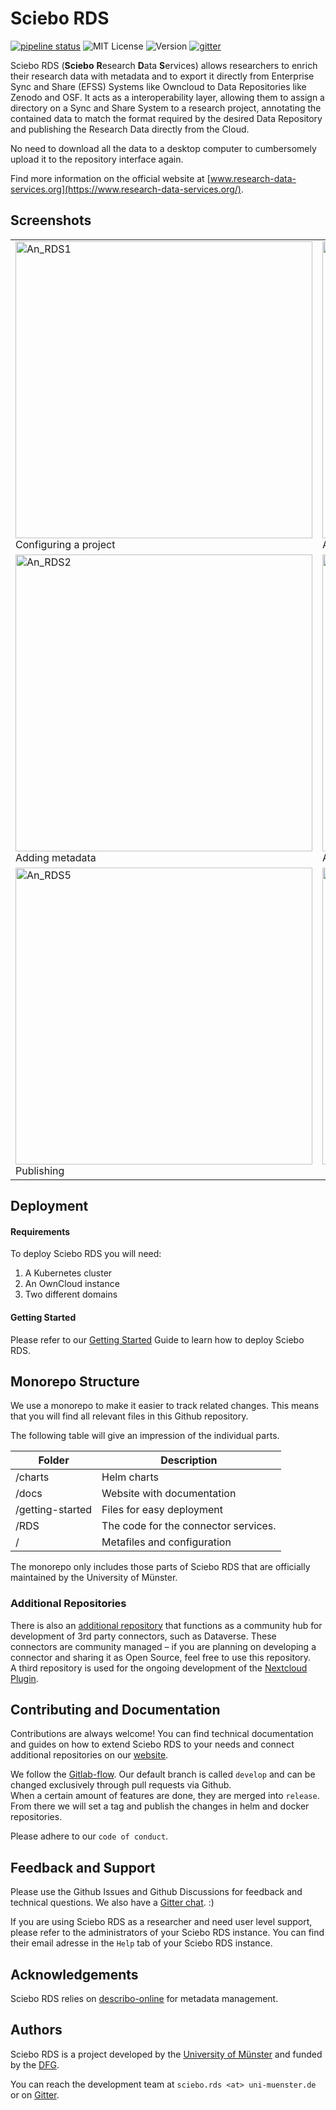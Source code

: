 
# Sciebo RDS
[![pipeline status](https://zivgitlab.uni-muenster.de/sciebo-rds/sciebo-rds/badges/develop/pipeline.svg)](https://zivgitlab.uni-muenster.de/sciebo-rds/sciebo-rds/-/pipelines)
![MIT License](https://img.shields.io/github/license/Sciebo-RDS/Sciebo-RDS)
![Version](https://img.shields.io/github/v/release/Sciebo-RDS/Sciebo-RDS)
[![gitter](https://img.shields.io/gitter/room/Sciebo-RDS/community)](https://gitter.im/Sciebo-RDS/community)

Sciebo RDS (**Sciebo** **R**esearch **D**ata **S**ervices) allows researchers to enrich their research data with metadata and to export it directly from Enterprise Sync and Share (EFSS) Systems like Owncloud to Data Repositories like Zenodo and OSF.
It acts as a interoperability layer, allowing them to assign a directory on a Sync and Share System to a research project, annotating the contained data to match the format required by the desired Data Repository and publishing the Research Data directly from the Cloud.

No need to download all the data to a desktop computer to cumbersomely upload it to the repository interface again.


Find more information on the official website at [www.research-data-services.org](https://www.research-data-services.org/).

## Screenshots
|||
|-|-|
|<img  width="475" alt="An_RDS1" src="https://user-images.githubusercontent.com/31971585/196733077-d008bbc9-9c2a-4e59-81fc-718c46af481e.png"> Configuring a project|<img  width="475" alt="An_RDS2" src="https://user-images.githubusercontent.com/31971585/196733085-c5ab157e-27b1-42ea-87f2-512b4db29fcf.png"> Adding metadata|
|<img width="475" alt="An_RDS2" src="https://user-images.githubusercontent.com/31971585/196733090-4eba7303-37f8-48e7-8d11-cbb1a8ff4cfb.png"> Adding metadata|<img width="475" alt="An_RDS4" src="https://user-images.githubusercontent.com/31971585/196733098-df0696bf-4fbc-4a12-b133-23769103cbe5.png"> Adding metadata|
|<img width="475" alt="An_RDS5" src="https://user-images.githubusercontent.com/31971585/196733100-f26e9b9b-ee5c-4c23-9716-22f7bc2574a4.png"> Publishing|<img width="475" alt="An_RDS6" src="https://user-images.githubusercontent.com/31971585/196733102-7b95063f-0a56-427f-bce8-993ac1fbae82.png"> <center>Connecting repositories</center>|


## Deployment

#### Requirements

To deploy Sciebo RDS you will need:

1. A Kubernetes cluster
2. An OwnCloud instance
3. Two different domains

#### Getting Started

Please refer to our [Getting Started](https://www.research-data-services.org/gettingstarted/) Guide to learn how to deploy Sciebo RDS.
## Monorepo Structure

We use a monorepo to make it easier to track related changes. This means that you will find all relevant files in this Github repository.

The following table will give an impression of the individual parts.  

| Folder           | Description                          |
| ---------------- | ------------------------------------ |
| /charts          | Helm charts                          |
| /docs            | Website with documentation           |
| /getting-started | Files for easy deployment            |
| /RDS             | The code for the connector services. |
| /                | Metafiles and configuration          |

The monorepo only includes those parts of Sciebo RDS that are officially maintained by the University of Münster.

### Additional Repositories
There is also an [additional repository](https://github.com/Sciebo-RDS/RDS-Connectors) that functions as a community hub for development of 3rd party connectors, such as Dataverse. These connectors are community managed – if you are planning on developing a connector and sharing it as Open Source, feel free to use this repository.    
A third repository is used for the ongoing development of the [Nextcloud Plugin](https://github.com/Sciebo-RDS/plugin-nextcloud).

## Contributing and Documentation

Contributions are always welcome! You can find technical documentation and guides on how to extend Sciebo RDS to your needs and connect additional repositories on our [website](https://www.research-data-services.org/documentation/development/).

We follow the [Gitlab-flow](https://docs.gitlab.com/ee/topics/gitlab_flow.html). Our default branch is called `develop` and can be changed exclusively through pull requests via Github.    
When a certain amount of features are done, they are merged into `release`. From there we will set a tag and publish the changes in helm and docker repositories.

Please adhere to our `code of conduct`.

## Feedback and Support

Please use the Github Issues and Github Discussions for feedback and technical questions. We also have a [Gitter chat](https://gitter.im/Sciebo-RDS/community). :)

If you are using Sciebo RDS as a researcher and need user level support, please refer to the administrators of your Sciebo RDS instance. You can find their email adresse in the `Help` tab of your Sciebo RDS instance.
## Acknowledgements

Sciebo RDS relies on [describo-online](https://github.com/Arkisto-Platform/describo-online) for metadata management.
## Authors

Sciebo RDS is a project developed by the [University of Münster](https://uni-muenster.de/) and funded by the [DFG](https://www.dfg.de/en/index.jsp).

You can reach the development team at `sciebo.rds <at> uni-muenster.de` or on [Gitter](https://gitter.im/Sciebo-RDS/community).
